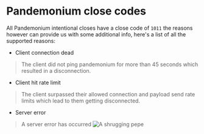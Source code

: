 # Pandemonium close codes

All Pandemonium intentional closes have a close code of `1011` the reasons however
can provide us with some additional info, here's a list of all the supported reasons:

- Client connection dead

> The client did not ping pandemonium for more than 45 seconds which resulted in
> a disconnection.

- Client hit rate limit

> The client surpassed their allowed connection and payload send rate limits which
> lead to them getting disconnected.

- Server error

> A server error has occurred ![A shrugging pepe](https://cdn.discordapp.com/emojis/951370278141841469.webp?size=16&quality=lossless)
